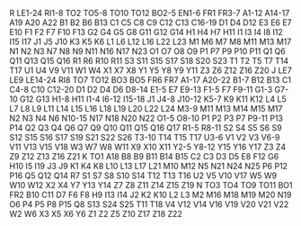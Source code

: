 R LE1-24 RI1-8 TO2 TO5-8 TO10 TO12 BO2-5 EN1-6 FR1 FR3-7 A1-12 A14-17 A19 A20 A22 B1 B2 B6 B13 C1 C5 C8 C9 C12 C13 C16-19 D1 D4 D12 E3 E6 E7 E10 F1 F2 F7 F10 F13 G2 G4 G5 G8 G11 G12 G14 H1 H4 H7 H11 I1 I3 I4 I8 I12 I15 I17 J1 J5 J10 K3 K5 K6 L1 L6 L12 L16 L22 L23 M1 M6 M7 M8 M11 M13 M17 N1 N2 N3 N7 N8 N9 N11 N16 N17 N23 O1 O7 O8 O9 P1 P7 P9 P10 P11 Q1 Q6 Q11 Q13 Q15 Q16 R1 R6 R10 R11 S3 S11 S15 S17 S18 S20 S23 T1 T2 T5 T7 T14 T17 U1 U4 V9 V11 W1 W4 X1 X7 X8 Y1 Y5 Y8 Y9 Y11 Z3 Z6 Z12 Z16 Z20
J LE7 LE9 LE14-24 RI8 TO7 TO12 BO3 BO5 FR6 FR7 A1-17 A20-22 B1-7 B12 B13 C1 C4-8 C10 C12-20 D1 D2 D4 D6 D8-14 E1-5 E7 E9-13 F1-5 F7 F9-11 G1-3 G7-10 G12 G13 H1-8 H11 I1-4 I6-12 I15-18 J1 J4-8 J10-12 K5-7 K9 K11 K12 L4 L5 L7 L8 L9 L11 L14 L15 L16 L18 L19 L20 L22 L24 M3-9 M11 M13 M14 M15 M17 N2 N3 N4 N6 N10-15 N17 N18 N20 N22 O1-5 O8-10 P1 P2 P3 P7 P9-11 P13 P14 Q2 Q3 Q4 Q6 Q7 Q9 Q10 Q11 Q15 Q16 Q17 R1-5 R8-11 S2 S4 S5 S6 S9 S12 S15 S16 S17 S19 S21 S22 S26 T3-10 T14 T15 T17 U3-6 V1 V2 V3 V6-9 V11 V13 V15 V18 W3 W7 W8 W11 X9 X10 X11 Y2-5 Y8-12 Y15 Y16 Y17 Z3 Z4 Z9 Z12 Z13 Z16 Z21
K TO1 A18 B8 B9 B11 B14 B15 C2 C3 D3 D5 E8 F12 G6 H10 I5 I19 J3 J9 K1 K4 K8 L10 L13 L17 L21 M10 M12 N5 N21 N24 N25 P6 P12 P16 Q5 Q12 Q14 R7 S1 S7 S8 S10 S14 T12 T13 T16 U2 V5 V10 V17 W5 W9 W10 W12 X2 X4 Y7 Y13 Y14 Z7 Z8 Z11 Z14 Z15 Z19
N TO3 TO4 TO9 TO11 BO1 FR2 B10 C11 D7 F6 F8 H9 I13 I14 J2 K2 K10 L2 L3 M2 M16 M18 M19 M20 N19 O6 P4 P5 P8 P15 Q8 S13 S24 S25 T11 T18 V4 V12 V14 V16 V19 V20 V21 V22 W2 W6 X3 X5 X6 Y6 Z1 Z2 Z5 Z10 Z17 Z18 Z22
